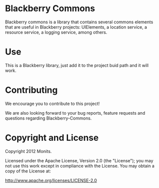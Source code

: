 # Blackberry Commons
Blackberry commons is a library that contains several commons elements that are useful in Blackberry projects: UIElements, a location service, a resource service, a logging service, among others.

# Use
This is a Blackberry library, just add it to the project buid path and it will work.

# Contributing
We encourage you to contribute to this project!

We are also looking forward to your bug reports, feature requests and questions regarding Blackberry-Commons.

# Copyright and License
Copyright 2012 Monits.

Licensed under the Apache License, Version 2.0 (the "License"); you may not use this work except in compliance with the License. You may obtain a copy of the License at:

http://www.apache.org/licenses/LICENSE-2.0
